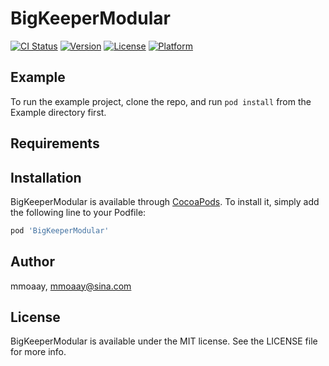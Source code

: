 # BigKeeperModular

[![CI Status](http://img.shields.io/travis/mmoaay/BigKeeperModular.svg?style=flat)](https://travis-ci.org/mmoaay/BigKeeperModular)
[![Version](https://img.shields.io/cocoapods/v/BigKeeperModular.svg?style=flat)](http://cocoapods.org/pods/BigKeeperModular)
[![License](https://img.shields.io/cocoapods/l/BigKeeperModular.svg?style=flat)](http://cocoapods.org/pods/BigKeeperModular)
[![Platform](https://img.shields.io/cocoapods/p/BigKeeperModular.svg?style=flat)](http://cocoapods.org/pods/BigKeeperModular)

## Example

To run the example project, clone the repo, and run `pod install` from the Example directory first.

## Requirements

## Installation

BigKeeperModular is available through [CocoaPods](http://cocoapods.org). To install
it, simply add the following line to your Podfile:

```ruby
pod 'BigKeeperModular'
```

## Author

mmoaay, mmoaay@sina.com

## License

BigKeeperModular is available under the MIT license. See the LICENSE file for more info.
